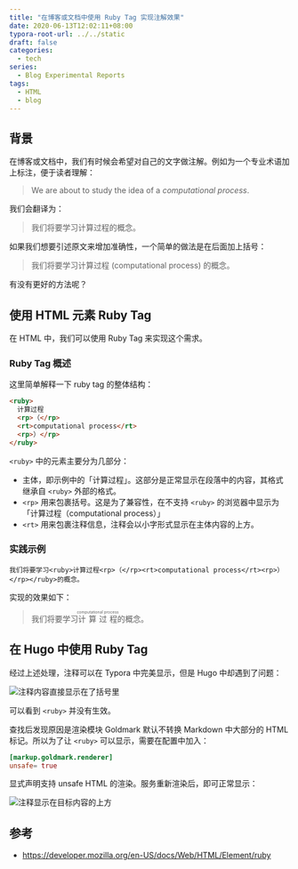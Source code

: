 ```yaml
---
title: "在博客或文档中使用 Ruby Tag 实现注解效果"
date: 2020-06-13T12:02:11+08:00
typora-root-url: ../../static
draft: false
categories:
  - tech
series:
  - Blog Experimental Reports
tags:
  - HTML
  - blog
---
```


## 背景

在博客或文档中，我们有时候会希望对自己的文字做注解。例如为一个专业术语加上标注，便于读者理解：

> We are about to study the idea of a *computational process*.

我们会翻译为：

> 我们将要学习计算过程的概念。

如果我们想要引述原文来增加准确性，一个简单的做法是在后面加上括号：

> 我们将要学习计算过程 (computational process) 的概念。

有没有更好的方法呢？

## 使用 HTML 元素 Ruby Tag

在 HTML 中，我们可以使用 Ruby Tag 来实现这个需求。

### Ruby Tag 概述

这里简单解释一下 ruby tag 的整体结构：

```html
<ruby>
  计算过程
  <rp>（</rp>
  <rt>computational process</rt>
  <rp>）</rp>
</ruby>
```

`<ruby>` 中的元素主要分为几部分：

* 主体，即示例中的「计算过程」。这部分是正常显示在段落中的内容，其格式继承自 `<ruby>` 外部的格式。
* `<rp>` 用来包裹括号。这是为了兼容性，在不支持 `<ruby>` 的浏览器中显示为「计算过程（computational process）」
* `<rt>` 用来包裹注释信息，注释会以小字形式显示在主体内容的上方。

### 实践示例

```
我们将要学习<ruby>计算过程<rp>（</rp><rt>computational process</rt><rp>）</rp></ruby>的概念。
```

实现的效果如下：

> 我们将要学习<ruby>计算过程<rp>（</rp><rt>computational process</rt><rp>）</rp></ruby>的概念。

## 在 Hugo 中使用 Ruby Tag

经过上述处理，注释可以在 Typora 中完美显示，但是 Hugo 中却遇到了问题：

![注释内容直接显示在了括号里](/images/using-ruby-tag-both-in-typora-and-hugo.assets/image-20200613174707353.png)

可以看到 `<ruby>` 并没有生效。

查找后发现原因是渲染模块 Goldmark 默认不转换 Markdown 中大部分的 HTML 标记。所以为了让 `<ruby>` 可以显示，需要在配置中加入：

```toml
[markup.goldmark.renderer]
unsafe= true
```

显式声明支持 unsafe HTML 的渲染。服务重新渲染后，即可正常显示：

![注释显示在目标内容的上方](/images/using-ruby-tag-both-in-typora-and-hugo.assets/image-20200613180726704.png)

## 参考

* https://developer.mozilla.org/en-US/docs/Web/HTML/Element/ruby
